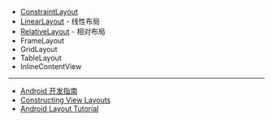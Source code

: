 - [ConstraintLayout](https://developer.android.com/develop/ui/views/layout/constraint-layout?hl=zh-cn)
- [LinearLayout](https://developer.android.com/develop/ui/views/layout/linear?hl=zh-cn) - 线性布局
- [RelativeLayout](https://developer.android.com/develop/ui/views/layout/relative?hl=zh-cn) - 相对布局
- FrameLayout
- GridLayout
- TableLayout
- InlineContentView

---

- [Android 开发指南](https://developer.android.com/guide/topics/ui/declaring-layout.html)
- [Constructing View Layouts](https://guides.codepath.com/android/Constructing-View-Layouts)
- [Android Layout Tutorial](http://www.learn-android.com/2010/01/05/android-layout-tutorial/)
